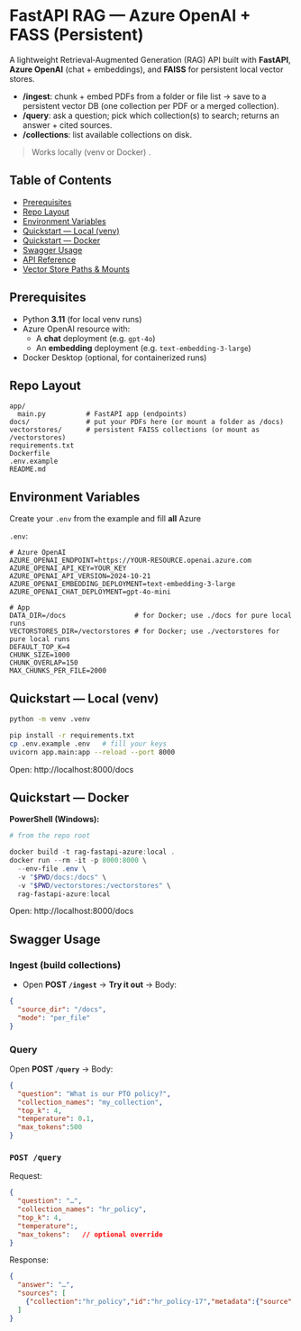 
# FastAPI RAG — Azure OpenAI + FASS (Persistent)

A lightweight Retrieval‑Augmented Generation (RAG) API built with **FastAPI**, **Azure OpenAI** (chat + embeddings), and **FAISS** for persistent local vector stores.

- **/ingest**: chunk + embed PDFs from a folder or file list → save to a persistent vector DB (one collection per PDF or a merged collection).
- **/query**: ask a question; pick which collection(s) to search; returns an answer + cited sources.
- **/collections**: list available collections on disk.

> Works locally (venv or Docker) .


## Table of Contents
- [Prerequisites](#prerequisites)
- [Repo Layout](#repo-layout)
- [Environment Variables](#environment-variables)
- [Quickstart — Local (venv)](#quickstart--local-venv)
- [Quickstart — Docker](#quickstart--docker)
- [Swagger Usage](#swagger-usage)
- [API Reference](#api-reference)
- [Vector Store Paths & Mounts](#vector-store-paths--mounts)

## Prerequisites
- Python **3.11** (for local venv runs)
- Azure OpenAI resource with:
  - A **chat** deployment (e.g. `gpt-4o`)
  - An **embedding** deployment (e.g. `text-embedding-3-large`)
- Docker Desktop (optional, for containerized runs)


## Repo Layout
```
app/
  main.py          # FastAPI app (endpoints)
docs/              # put your PDFs here (or mount a folder as /docs)
vectorstores/      # persistent FAISS collections (or mount as /vectorstores)
requirements.txt
Dockerfile
.env.example
README.md
```


## Environment Variables
Create your `.env` from the example and fill **all** Azure 

`.env`:
```
# Azure OpenAI
AZURE_OPENAI_ENDPOINT=https://YOUR-RESOURCE.openai.azure.com
AZURE_OPENAI_API_KEY=YOUR_KEY
AZURE_OPENAI_API_VERSION=2024-10-21
AZURE_OPENAI_EMBEDDING_DEPLOYMENT=text-embedding-3-large
AZURE_OPENAI_CHAT_DEPLOYMENT=gpt-4o-mini

# App
DATA_DIR=/docs                 # for Docker; use ./docs for pure local runs
VECTORSTORES_DIR=/vectorstores # for Docker; use ./vectorstores for pure local runs
DEFAULT_TOP_K=4
CHUNK_SIZE=1000
CHUNK_OVERLAP=150
MAX_CHUNKS_PER_FILE=2000
```


## Quickstart — Local (venv)

```bash
python -m venv .venv

pip install -r requirements.txt
cp .env.example .env   # fill your keys
uvicorn app.main:app --reload --port 8000
```
Open: http://localhost:8000/docs


## Quickstart — Docker

**PowerShell (Windows):**
```powershell
# from the repo root

docker build -t rag-fastapi-azure:local .
docker run --rm -it -p 8000:8000 \
  --env-file .env \
  -v "$PWD/docs:/docs" \
  -v "$PWD/vectorstores:/vectorstores" \
  rag-fastapi-azure:local
```

Open: http://localhost:8000/docs


## Swagger Usage

### Ingest (build collections)
- Open **POST `/ingest`** → **Try it out** → Body:
```json
{
  "source_dir": "/docs",
  "mode": "per_file"
}
```

### Query
Open **POST `/query`** → Body:
```json
{
  "question": "What is our PTO policy?",
  "collection_names": "my_collection",
  "top_k": 4,
  "temperature": 0.1,
  "max_tokens":500 
}
```

### `POST /query`
Request:
```json
{
  "question": "…",
  "collection_names": "hr_policy",
  "top_k": 4,
  "temperature":,
  "max_tokens":   // optional override
}
```
Response:
```json
{
  "answer": "…",
  "sources": [
    {"collection":"hr_policy","id":"hr_policy-17","metadata":{"source":"/data/hr_policy.pdf","chunk_index":17}}
  ]
}
```
